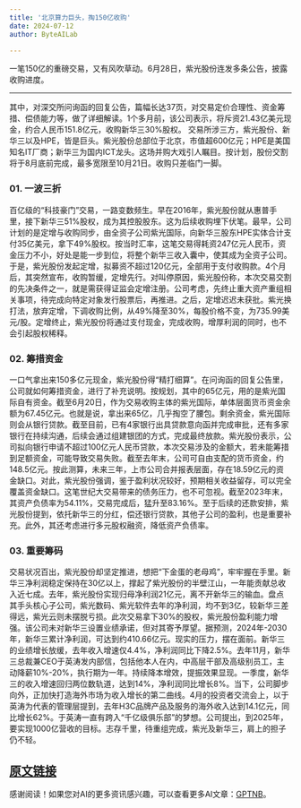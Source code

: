 ```yaml
---
title: '北京算力巨头，掏150亿收购'
date: 2024-07-12
author: ByteAILab

---
```


一笔150亿的重磅交易，又有风吹草动。6月28日，紫光股份连发多条公告，披露收购进度。

---
其中，对深交所问询函的回复公告，篇幅长达37页，对交易定价合理性、资金筹措、偿债能力等，做了详细解读。1个多月前，该公司表示，将斥资21.43亿美元现金，约合人民币151.8亿元，收购新华三30%股权。
交易所涉三方，紫光股份、新华三以及HPE，皆是巨头。紫光股份总部位于北京，市值超600亿元；HPE是美国知名IT厂商；新华三为国内ICT龙头。这场并购大戏引人瞩目。按计划，股份交割将于8月底前完成，最多宽限至10月21日。收购只差临门一脚。

### 01. 一波三折
百亿级的“科技豪门”交易，一路变数频生。早在2016年，紫光股份就从惠普手里，接下新华三51%股权，成为其控股股东。这为后续收购埋下伏笔。最早，公司计划的是定增与收购同步，由全资子公司紫光国际，向新华三股东HPE实体合计支付35亿美元，拿下49%股权。按当时汇率，这笔交易得耗资247亿元人民币，资金压力不小，好处是能一步到位，将整个新华三收入囊中，使其成为全资子公司。于是，紫光股份发起定增，拟募资不超过120亿元，全部用于支付收购款。4个月后，其突然宣布，收购暂缓，定增先行。对叫停原因，紫光股份称，本次交易交割的先决条件之一，就是需获得证监会定增注册。公司考虑，先终止重大资产重组相关事项，待完成向特定对象发行股票后，再推进。之后，定增迟迟未获批。紫光换打法，放弃定增，下调收购比例，从49%降至30%，每股价格不变，为735.99美元/股。定增终止，紫光股份将通过支付现金，完成收购，增厚利润的同时，也不会引起股权稀释。

### 02. 筹措资金
一口气拿出来150多亿元现金，紫光股份得“精打细算”。在问询函的回复公告里，公司就如何筹措资金，进行了补充说明。按规划，其中的65亿元，用的是紫光国际自有资金。截至6月20日，作为交易收购主体的紫光国际，单体层面货币资金余额为67.45亿元。也就是说，拿出来65亿，几乎掏空了腰包。剩余资金，紫光国际则会从银行贷款。截至目前，已有4家银行出具贷款意向函并完成审批，还有多家银行在持续沟通，后续会通过组建银团的方式，完成最终放款。紫光股份表示，公司拟向银行申请不超过100亿元人民币贷款，本次交易涉及的金额大，若未能筹措到足额资金，可能导致交易失败。截至去年末，公司可自由支配的货币资金，约148.5亿元。按此测算，未来三年，上市公司合并报表层面，存在18.59亿元的资金缺口。对此，紫光股份强调，鉴于盈利状况较好，预期相关收益留存，可以完全覆盖资金缺口。这笔世纪大交易带来的债务压力，也不可忽视。截至2023年末，其资产负债率为54.11%，交易完成后，猛升至83.16%。至于后续的还款安排，紫光股份提到，依托新华三的分红，偿还银行贷款，其他子公司的盈利，也是重要补充。此外，其还考虑进行多元股权融资，降低资产负债率。

### 03. 重要筹码
交易状况百出，紫光股份却坚定推进，想把“下金蛋的老母鸡”，牢牢握在手里。新华三净利润稳定保持在30亿以上，撑起了紫光股份的半壁江山，一年能贡献总收入近七成。去年，紫光股份实现归母净利润21亿元，离不开新华三的输血。盘点其手头核心子公司，紫光数码、紫光软件去年的净利润，均不到3亿，较新华三差得远，紫光云则未摆脱亏损。此次交易拿下30%的股权，紫光股份盈利能力增强。该公司未对新华三设置业绩承诺，但对其寄予厚望。据预测，2024年-2030年，新华三累计净利润，可达到约410.66亿元。现实的压力，摆在面前。新华三的业绩增长放缓，去年收入增速仅4.4%，净利润同比下降2.5%。去年11月，新华三总裁兼CEO于英涛发内部信，包括他本人在内，中高层干部及高级别员工，主动降薪10%-20%，执行期为一年。持续降本增效，提振效果显现。一季度，新华三的收入增速回归两位数轨道，达到14%，净利润同比增长8%。当下，公司脚步向外，正加快打造海外市场为收入增长的第二曲线。4月的投资者交流会上，以于英涛为代表的管理层提到，去年H3C品牌产品及服务的海外收入达到14.1亿元，同比增长62%。于英涛一直有跨入“千亿级俱乐部”的梦想。公司提出，到2025年，要实现1000亿营收的目标。志存千里，待重组完成，紫光及新华三，肩上的担子仍不轻。

[原文链接](https://www.aixinzhijie.com/article/6846250)
---
感谢阅读！如果您对AI的更多资讯感兴趣，可以查看更多AI文章：[GPTNB](https://gptnb.com)。